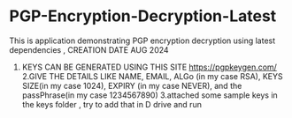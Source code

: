 # PGP-Encryption-Decryption-Latest
This is application demonstrating PGP encryption decryption using latest dependencies , CREATION DATE AUG 2024

1. KEYS CAN BE GENERATED USING THIS SITE https://pgpkeygen.com/
2.GIVE THE DETAILS LIKE NAME, EMAIL, ALGo (in my case RSA), KEYS SIZE(in my case 1024), EXPIRY (in my case NEVER), and the passPhrase(in my case 1234567890)
3.attached some sample keys in the keys folder , try to add that in D drive and run
